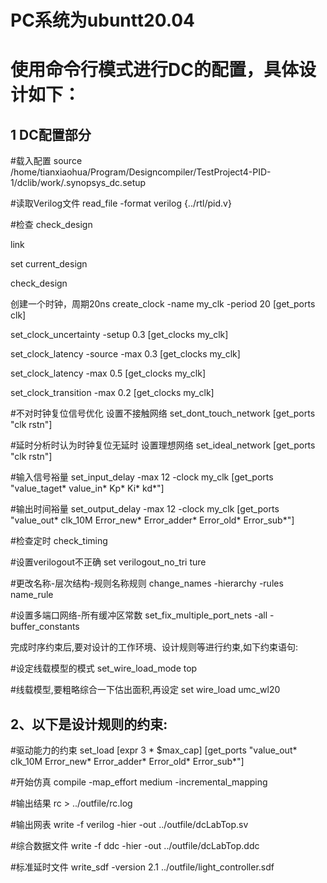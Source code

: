 # PC系统为ubuntt20.04
# 使用命令行模式进行DC的配置，具体设计如下：

## 1 DC配置部分
#载入配置
source /home/tianxiaohua/Program/Designcompiler/TestProject4-PID-1/dclib/work/.synopsys_dc.setup

#读取Verilog文件
read_file -format verilog {../rtl/pid.v}

#检查
check_design

link

set current_design	

check_design

创建一个时钟，周期20ns
create_clock -name my_clk -period 20 [get_ports clk]

set_clock_uncertainty -setup  0.3 [get_clocks my_clk]

set_clock_latency -source -max  0.3 [get_clocks my_clk]

set_clock_latency  -max  0.5 [get_clocks my_clk]

set_clock_transition  -max  0.2 [get_clocks my_clk]

	
#不对时钟复位信号优化 设置不接触网络
set_dont_touch_network [get_ports "clk rstn"]

#延时分析时认为时钟复位无延时 设置理想网络
set_ideal_network [get_ports "clk rstn"] 


#输入信号裕量
set_input_delay -max 12 -clock my_clk [get_ports "value_taget* value_in* Kp* Ki* kd*"]

#输出时间裕量
set_output_delay -max 12 -clock my_clk [get_ports "value_out* clk_10M Error_new* Error_adder* Error_old* Error_sub*"]


#检查定时
check_timing

#设置verilogout不正确
set verilogout_no_tri ture

#更改名称-层次结构-规则名称规则
change_names -hierarchy -rules name_rule

#设置多端口网络-所有缓冲区常数
set_fix_multiple_port_nets -all -buffer_constants

完成时序约束后,要对设计的工作环境、设计规则等进行约束,如下约束语句:

#设定线载模型的模式
set_wire_load_mode top

#线载模型,要粗略综合一下估出面积,再设定
set wire_load umc_wl20


## 2、以下是设计规则的约束:


#驱动能力的约束
set_load [expr 3 * $max_cap] [get_ports "value_out* clk_10M Error_new* Error_adder* Error_old* Error_sub*"]
 
#开始仿真
compile -map_effort medium -incremental_mapping

#输出结果
rc > ../outfile/rc.log

#输出网表
write -f verilog -hier -out ../outfile/dcLabTop.sv 

#综合数据文件
write -f ddc -hier -out ../outfile/dcLabTop.ddc

#标准延时文件
write_sdf -version 2.1 ../outfile/light_controller.sdf






